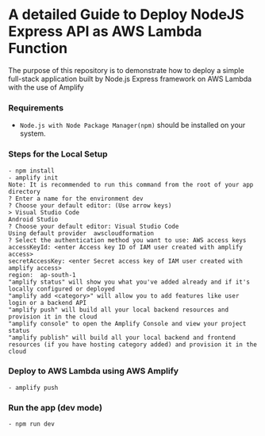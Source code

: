 # A detailed Guide to Deploy NodeJS Express API as AWS Lambda Function

The purpose of this repository is to demonstrate how to deploy a simple full-stack application built by Node.js Express framework on AWS Lambda with the use of Amplify

### Requirements
  - `Node.js with Node Package Manager(npm)` should be installed on your system.

### Steps for the Local Setup
    - npm install
    - amplify init
    Note: It is recommended to run this command from the root of your app directory
    ? Enter a name for the environment dev
    ? Choose your default editor: (Use arrow keys)
    > Visual Studio Code
    Android Studio
    ? Choose your default editor: Visual Studio Code
    Using default provider  awscloudformation
    ? Select the authentication method you want to use: AWS access keys
    accessKeyId: <enter Access key ID of IAM user created with amplify access>
    secretAccessKey: <enter Secret access key of IAM user created with amplify access>
    region:  ap-south-1 
    "amplify status" will show you what you've added already and if it's locally configured or deployed
    "amplify add <category>" will allow you to add features like user login or a backend API
    "amplify push" will build all your local backend resources and provision it in the cloud
    "amplify console" to open the Amplify Console and view your project status
    "amplify publish" will build all your local backend and frontend resources (if you have hosting category added) and provision it in the cloud

### Deploy to AWS Lambda using AWS Amplify
    - amplify push

### Run the app (dev mode)
    - npm run dev

